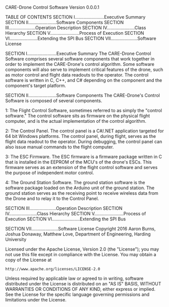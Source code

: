 CARE-Drone Control Software
Version 0.0.0.1

TABLE OF CONTENTS
SECTION I.......................Executive Summary
SECTION II......................Software Components
SECTION III.....................Operation Description
SECTION IV......................Class Hierarchy
SECTION V.......................Process of Execution
SECTION VI......................Extending the SPI Bus
SECTION VII.....................Software License



SECTION I.......................Executive Summary
The CARE-Drone Control Software comprises several software components
that work together in order to implement the CARE-Drone's control
algorithm. Some software components will also serve to implement
critical features of the drone, such as motor control and 
flight data readouts to the operator. The control software
is written in C, C++, and C# depending on the component and the
component's target platform. 

SECTION II......................Software Components
The CARE-Drone's Control Software is composed of several components.

1: The Flight Control Software, sometimes referred to as simply the
"control software." The control software sits as firmware on the
physical flight computer, and is the actual implementation of the 
control algorithm.

2: The Control Panel. The control panel is a C#/.NET application
targeted for 64 bit Windows platforms. The control panel, during
flight, serves as the flight data readout to the operator. 
During debugging, the control panel can also issue manual commands
to the flight computer.

3: The ESC Firmware. The ESC firmware is a firmware package written
in C that is installed in the EEPROM of the MCU's of the drone's
ESCs. This firmware serves as an extension of the flight control
software and serves the purpose of independent motor control.

4: The Ground Station Software. The ground station software is the
software package loaded on the Arduino unit of the ground station. 
The ground station serves as the receiving point to receive wireless
data from the Drone and to relay it to the Control Panel.


SECTION III.....................Operation Description
SECTION IV......................Class Hierarchy
SECTION V.......................Process of Execution
SECTION VI......................Extending the SPI Bus


SECTION VII.....................Software License
Copyright 2016  Aaron Burns,
                Joshua Donaway,
                Matthew Love,
                Department of Engineering, Harding University

Licensed under the Apache License, Version 2.0 (the "License");
you may not use this file except in compliance with the License.
You may obtain a copy of the License at

    http://www.apache.org/licenses/LICENSE-2.0

Unless required by applicable law or agreed to in writing, software
distributed under the License is distributed on an "AS IS" BASIS,
WITHOUT WARRANTIES OR CONDITIONS OF ANY KIND, either express or implied.
See the License for the specific language governing permissions and
limitations under the License.
